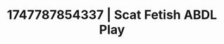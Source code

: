 ---
categories:
- Tasteful nudity
- Intimate rebellion
- Unspoken desires
- Glowing skin
- Anime
image: /assets/images/1747787854337.jpg
layout: post
seo:
  description: Featured content with high-quality ABDL Play, Scat Fetish. HD images
    available.
  keywords: ABDL Play, Scat Fetish
  og_image: /assets/images/1747787854337.jpg
  schema_type: VisualArtwork
tags:
- '#1747787854337'
- Scat Fetish
- ABDL Play
title: 1747787854337 | Scat Fetish ABDL Play
---